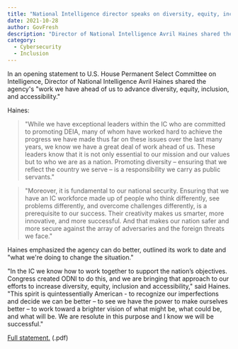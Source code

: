 ```yaml
---
title: "National Intelligence director speaks on diversity, equity, inclusion, accessibility efforts"
date: 2021-10-28  
author: GovFresh
description: "Director of National Intelligence Avril Haines shared the agency's diversity, equity, inclusion, and accessibility efforts in testimony to the U.S. House Permanent Select Committee on Intelligence."
category:
  - Cybersecurity
  - Inclusion
---
```


In an opening statement to U.S. House Permanent Select Committee on Intelligence, Director of National Intelligence Avril Haines shared the agency's "work we have ahead of us to advance diversity, equity, inclusion, and accessibility."

Haines:

> "While we have exceptional leaders within the IC who are committed to promoting DEIA, many of whom have worked hard to achieve the progress we have made thus far on these issues over the last many years, we know we have a great deal of work ahead of us. These leaders know that it is not only essential to our mission and our values but to who we are as a nation. Promoting diversity – ensuring that we reflect the country we serve – is a responsibility we carry as public servants."

> "Moreover, it is fundamental to our national security.  Ensuring that we have an IC 
workforce made up of people who think differently, see problems differently, and 
overcome challenges differently, is a prerequisite to our success. Their creativity 
makes us smarter, more innovative, and more successful.  And that makes our 
nation safer and more secure against the array of adversaries and the foreign 
threats we face."

Haines emphasized the agency can do better, outlined its work to date and "what we're doing to change the situation."

"In the IC we know how to work together to support the nation’s objectives. Congress created ODNI to do this, and we are bringing that approach to our efforts to increase diversity, equity, inclusion and accessibility," said Haines. "This spirit is quintessentially American - to recognize our imperfections and decide we can be better – to see we have the power to make ourselves better – to work toward a brighter vision of what might be, what could be, and what will be. We are resolute in this purpose and I know we will be successful."

[Full statement.](https://www.dni.gov/files/ODNI/documents/2021-10-27-DEIA-Opening-Statement.pdf) (.pdf)
